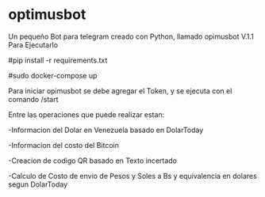 # optimusbot

Un pequeño Bot para telegram creado con Python, llamado opimusbot V.1.1
Para Ejecutarlo

#pip install -r requirements.txt

#sudo docker-compose up


Para iniciar opimusbot se debe agregar el Token, y se ejecuta con el comando /start

Entre las operaciones que puede realizar estan:

-Informacion del Dolar en Venezuela basado en DolarToday

-Informacion del costo del Bitcoin

-Creacion de codigo QR basado en Texto incertado

-Calculo de Costo de envio de Pesos y Soles a Bs y equivalencia en dolares segun DolarToday 
